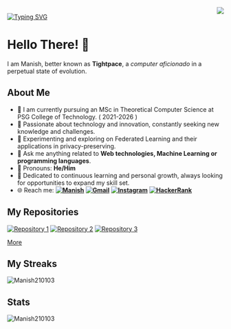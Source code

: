 <img align="right" src="https://visitor-badge.laobi.icu/badge?page_id=Manish210103.Mainsh210103">

<p>
  <a href="https://git.io/typing-svg">
  <img src="https://readme-typing-svg.demolab.com?font=Fira+Code&pause=1000&color=FFFFFF&width=435&lines=Manish;Explorer🚀🎓🔬📚 &size=32" alt="Typing SVG" /></a>
</p>


# Hello There! 👋
I am Manish, better known as **Tightpace**, a _computer aficionado_ in a perpetual state of evolution.


## About Me
- 📖  I am currently pursuing an MSc in Theoretical Computer Science at PSG College of Technology. ( 2021-2026 )
- 🌟 Passionate about technology and innovation, constantly seeking new knowledge and challenges.
- 🌱 Experimenting and exploring on Federated Learning and their applications in privacy-preserving.
- 💬 Ask me anything related to **Web technologies, Machine Learning or programming languages**.
- 👨 Pronouns: **He/Him**
- 🚀 Dedicated to continuous learning and personal growth, always looking for opportunities to expand my skill set.
- 🌐 Reach me: 
**[![Manish](https://img.shields.io/badge/LinkedIn-0077B5?style=for-the-badge&logo=linkedin&logoColor=white)](https://www.linkedin.com/in/manishm-2101/)**
**[![Gmail](https://img.shields.io/badge/Gmail-D14836?style=for-the-badge&logo=gmail&logoColor=white)](mailto:manishm210103@gmail.com)**
**[![Instagram](https://img.shields.io/badge/Instagram-E4405F?style=for-the-badge&logo=instagram&logoColor=white)](https://www.instagram.com/manish._.21/)**
**[![HackerRank](https://img.shields.io/badge/HackerRank-2EC866?style=for-the-badge&logo=hackerrank&logoColor=white)](https://www.hackerrank.com/manishm210103)**

## My Repositories

[![Repository 1](https://img.shields.io/badge/Repository%201-Description%201-blue?logo=data:image/svg+xml;base64,PHN2ZyB4bWxucz0iaHR0cDovL3d3dy53My5vcmcvMjAwMC9zdmciIHdpZHRoPSIxOCIgaGVpZ2h0PSIxOCIgdmlld0JveD0iMCAwIDE4IDE4Ij4KPHBhdGggZmlsbD0iIzAwMDAwMCIgZD0iTTE4IDBIOC0xOEw4IDE0IDkgMTQgOEg4eiIvPjwvc3ZnPgo=)](https://github.com/Manish210103/BookMyConsultation)
[![Repository 2](https://img.shields.io/badge/Repository%202-Description%202-blue?logo=data:image/svg+xml;base64,PHN2ZyB4bWxucz0iaHR0cDovL3d3dy53My5vcmcvMjAwMC9zdmciIHdpZHRoPSIxOCIgaGVpZ2h0PSIxOCIgdmlld0JveD0iMCAwIDE4IDE4Ij4KPHBhdGggZmlsbD0iIzAwMDAwMCIgZD0iTTE4IDBIOC0xOEw4IDE0IDkgMTQgOEg4eiIvPjwvc3ZnPgo=)](https://github.com/Manish210103/Phoenix)
[![Repository 3](https://img.shields.io/badge/Repository%203-Description%203-blue?logo=data:image/svg+xml;base64,PHN2ZyB4bWxucz0iaHR0cDovL3d3dy53My5vcmcvMjAwMC9zdmciIHdpZHRoPSIxOCIgaGVpZ2h0PSIxOCIgdmlld0JveD0iMCAwIDE4IDE4Ij4KPHBhdGggZmlsbD0iIzAwMDAwMCIgZD0iTTE4IDBIOC0xOEw4IDE0IDkgMTQgOEg4eiIvPjwvc3ZnPgo=)](https://github.com/Manish210103/Simple-Calculator)

[More](https://github.com/Manish210103?tab=repositories)

## My Streaks
<p><img align="center" src="https://github-readme-streak-stats.herokuapp.com/?user=Manish210103&" alt="Manish210103" /></p>

## Stats
<p><img align="center" src="https://github-readme-stats.vercel.app/api?username=Manish210103&show_icons=true&locale=en" alt="Manish210103" /></p>

